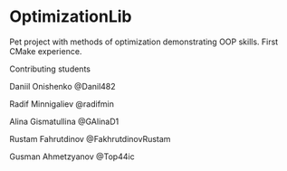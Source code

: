# OptimizationLib
Pet project with methods of optimization demonstrating OOP skills. First CMake experience.

Contributing students

Daniil Onishenko @Danil482

Radif Minnigaliev @radifmin

Alina Gismatullina @GAlinaD1

Rustam Fahrutdinov @FakhrutdinovRustam

Gusman Ahmetzyanov @Top44ic
